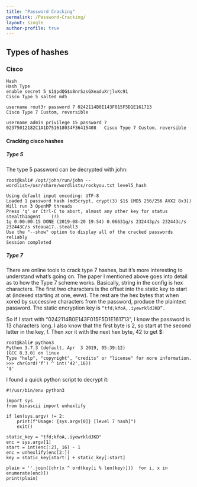 ```yaml
---
title: "Password Cracking"
permalink: /Password-Cracking/
layout: single
author-profile: true
---
```



## Types of hashes

### Cisco
```
Hash	                                                                      Hash Type
enable secret 5 $1$pdQG$o8nrSzsGXeaduXrjlvKc91	                            Cisco Type 5 salted md5

username rout3r password 7 0242114B0E143F015F5D1E161713	                    Cisco Type 7 Custom, reversible

username admin privilege 15 password 7 02375012182C1A1D751618034F36415408   Cisco Type 7 Custom, reversible
```
#### Cracking cisco hashes
##### Type 5
The type 5 password can be decrypted with john:

``root@kali# /opt/john/run/john --wordlist=/usr/share/wordlists/rockyou.txt level5_hash ``      

```                      
Using default input encoding: UTF-8
Loaded 1 password hash (md5crypt, crypt(3) $1$ [MD5 256/256 AVX2 8x3])
Will run 3 OpenMP threads
Press 'q' or Ctrl-C to abort, almost any other key for status
stealth1agent    (?)
1g 0:00:00:15 DONE (2019-08-20 19:54) 0.06631g/s 232443p/s 232443c/s 232443C/s steaua17..steall3
Use the "--show" option to display all of the cracked passwords reliably
Session completed
```

##### Type 7
There are online tools to crack type 7 hashes, but it’s more interesting to understand what’s going on. The paper I mentioned above goes into detail as to how the Type 7 scheme works. Basically, string in the config is hex characters. The first two characters is the offset into the static key to start at (indexed starting at one, eww). The rest are the hex bytes that when xored by successive characters from the password, produce the plaintext password. The static encryption key is `“tfd;kfoA,.iyewrkldJKD”.`

So if I start with “0242114B0E143F015F5D1E161713”, I know the password is 13 characters long. I also know that the first byte is 2, so start at the second letter in the key, f. Then xor it with the next hex byte, 42 to get $:

```
root@kali# python3
Python 3.7.3 (default, Apr  3 2019, 05:39:12)
[GCC 8.3.0] on linux
Type "help", "copyright", "credits" or "license" for more information.
>>> chr(ord('f') ^ int('42',16))
'$'
```

I found a quick python script to decrypt it:
```
#!/usr/bin/env python3

import sys
from binascii import unhexlify

if len(sys.argv) != 2:
    print(f"Usage: {sys.argv[0]} [level 7 hash]")
    exit()

static_key = "tfd;kfoA,.iyewrkldJKD"
enc = sys.argv[1]
start = int(enc[:2], 16) - 1
enc = unhexlify(enc[2:])
key = static_key[start:] + static_key[:start]

plain = ''.join([chr(x ^ ord(key[i % len(key)]))  for i, x in enumerate(enc)])
print(plain)
```
